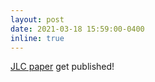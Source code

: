 ```yaml
---
layout: post
date: 2021-03-18 15:59:00-0400
inline: true
---
```


[JLC paper](https://doi.org/10.1093/logcom/exab011) get published!
